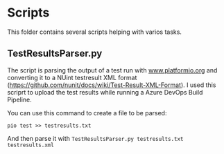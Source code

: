 # Scripts
This folder contains several scripts helping with varios tasks.

## TestResultsParser.py
The script is parsing the output of a test run with www.platformio.org and converting it to a NUint testresult XML format (https://github.com/nunit/docs/wiki/Test-Result-XML-Format).
I used this scriprt to upload the test results while running a Azure DevOps Build Pipeline.

You can use this command to create a file to be parsed:

<code>pio test >> testresults.txt</code>

And then parse it with
<code>TestResultsParser.py testresults.txt testresults.xml</code>
